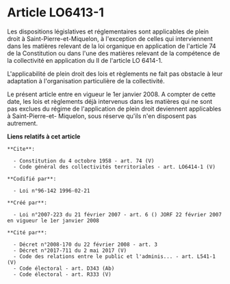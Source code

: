 # Article LO6413-1

Les dispositions législatives et réglementaires sont applicables de plein droit à Saint-Pierre-et-Miquelon, à l'exception de
celles qui interviennent dans les matières relevant de la loi organique en application de l'article 74 de la Constitution ou
dans l'une des matières relevant de la compétence de la collectivité en application du II de l'article LO 6414-1. 

L'applicabilité de plein droit des lois et règlements ne fait pas obstacle à leur adaptation à l'organisation particulière de
la collectivité. 

Le présent article entre en vigueur le 1er janvier 2008. A compter de cette date, les lois et règlements déjà intervenus dans
les matières qui ne sont pas exclues du régime de l'application de plein droit deviennent applicables à Saint-Pierre-et-
Miquelon, sous réserve qu'ils n'en disposent pas autrement.

**Liens relatifs à cet article**

	**Cite**:

	  - Constitution du 4 octobre 1958 - art. 74 (V)
	  - Code général des collectivités territoriales - art. LO6414-1 (V)

	**Codifié par**:

	  - Loi n°96-142 1996-02-21

	**Créé par**:

	  - Loi n°2007-223 du 21 février 2007 - art. 6 () JORF 22 février 2007 en vigueur le 1er janvier 2008

	**Cité par**:

	  - Décret n°2008-170 du 22 février 2008 - art. 3
	  - Décret n°2017-711 du 2 mai 2017 (V)
	  - Code des relations entre le public et l'adminis... - art. L541-1 (V)
	  - Code électoral - art. D343 (Ab)
	  - Code électoral - art. R333 (V)
